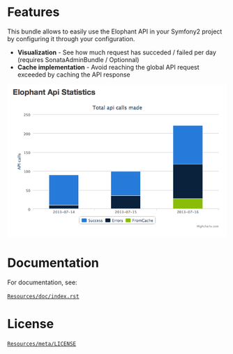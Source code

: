 Features
========

This bundle allows to easily use the Elophant API in your Symfony2
project by configuring it through your configuration.

- **Visualization** - See how much request has succeded / failed per day (requires SonataAdminBundle / Optionnal)
- **Cache implementation** - Avoid reaching the global API request exceeded by caching the API response

![Dashboard Example](Resources/doc/demo.png "Elophant API Bundle dashboard example")



Documentation
============

For documentation, see:

[`Resources/doc/index.rst`](https://github.com/tristanbes/ElophantBundle/blob/master/Resources/doc/index.rst)


License
============

[`Resources/meta/LICENSE`](https://github.com/tristanbes/ElophantBundle/blob/master/Resources/meta/LICENSE)


